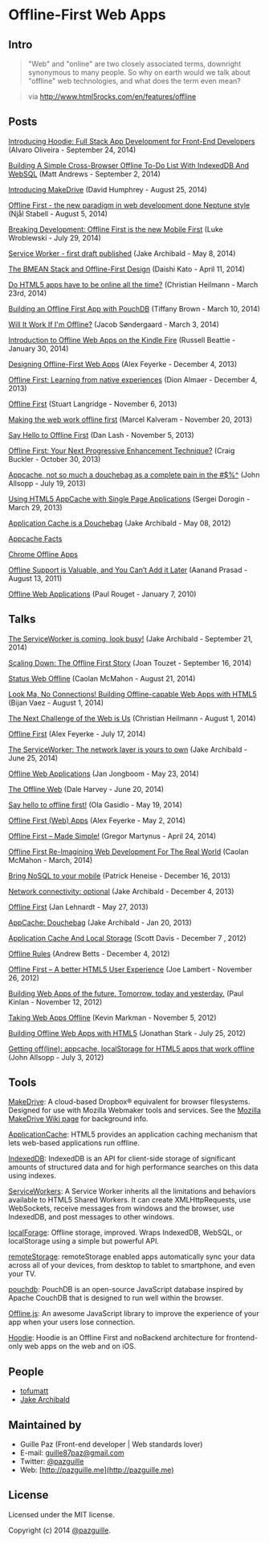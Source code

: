 # Offline-First Web Apps

## Intro
> "Web" and "online" are two closely associated terms, downright synonymous to many people. So why on earth would we talk about "offline" web technologies, and what does the term even mean? 

> via http://www.html5rocks.com/en/features/offline


## Posts

[Introducing Hoodie: Full Stack App Development for Front-End Developers](http://www.toptal.com/front-end/introducing-hoodie-full-stack-app-development-for-front-end-developers)
(Alvaro Oliveira - September 24, 2014)

[Building A Simple Cross-Browser Offline To-Do List With IndexedDB And WebSQL](http://www.smashingmagazine.com/2014/09/02/building-simple-cross-browser-offline-todo-list-indexeddb-websql)
(Matt Andrews - September 2, 2014)

[Introducing MakeDrive](http://blog.humphd.org/introducing-makedrive/)
(David Humphrey - August 25, 2014)

[Offline First - the new paradigm in web development done Neptune style](http://scn.sap.com/community/developer-center/front-end/blog/2014/08/05/offline-first--the-new-paradigm-in-web-development-done-neptune-style) (Njål Stabell - August 5, 2014)

[Breaking Development: Offline First is the new Mobile First](http://www.lukew.com/ff/entry.asp?1902)
(Luke Wroblewski - July 29, 2014)

[Service Worker - first draft published](http://jakearchibald.com/2014/service-worker-first-draft/)
(Jake Archibald - May 8, 2014)

[The BMEAN Stack and Offline-First Design](http://dailyjs.com/2014/04/11/bmean/)
(Daishi Kato - April 11, 2014)

[Do HTML5 apps have to be online all the time?](http://christianheilmann.com/2014/03/23/do-html5-apps-have-to-be-online-all-the-time/)
(Christian Heilmann - March 23rd, 2014)

[Building an Offline First App with PouchDB](http://www.sitepoint.com/building-offline-first-app-pouchdb/)
(Tiffany Brown - March 10, 2014)

[Will It Work If I'm Offline?](http://jcbsnd.com/will-it-work-if-im-offline/)
(Jacob Søndergaard - March 3, 2014)

[Introduction to Offline Web Apps on the Kindle Fire](https://developer.amazon.com/post/Tx21KG2QC7O71S9/Introduction-to-Offline-Web-Apps-on-the-Kindle-Fire.html)
(Russell Beattie - January 30, 2014)

[Designing Offline-First Web Apps](http://alistapart.com/article/offline-first)
(Alex Feyerke - December 4, 2013)

[Offline First: Learning from native experiences](https://medium.com/@dalmaer/offline-first-learning-from-native-experiences-4a778ce8a445)
(Dion Almaer - December 4, 2013)

[Offline First](http://www.kryogenix.org/days/2013/11/06/offline-first/)
(Stuart Langridge - November 6, 2013)

[Making the web work offline first](http://www.marcelkalveram.com/2013/11/developing-for-offline-first/)
(Marcel Kalveram - November 20, 2013)

[Say Hello to Offline First](http://blog.hood.ie/2013/11/say-hello-to-offline-first/)
(Dan Lash - November 5, 2013)

[Offline First: Your Next Progressive Enhancement Technique?](http://www.sitepoint.com/offline-first-next-progressive-enhancement-technique/)
(Craig Buckler - October 30, 2013)

[Appcache, not so much a douchebag as a complete pain in the #$%^](http://www.webdirections.org/blog/appcache-not-so-much-a-douchebag-as-a-complete-pain-in-the/)
(John Allsopp - July 19, 2013)

[Using HTML5 AppCache with Single Page Applications](http://techblog.dorogin.com/2013/03/using-html5-appcache-with-single-page-apps.html)
(Sergei Dorogin - March 29, 2013)

[Application Cache is a Douchebag](http://alistapart.com/article/application-cache-is-a-douchebag)
(Jake Archibald - May 08, 2012)

[Appcache Facts](http://appcachefacts.info)

[Chrome Offline Apps](https://developer.chrome.com/apps/offline_apps)

[Offline Support is Valuable, and You Can’t Add it Later](http://aanandprasad.com/articles/offline/)
(Aanand Prasad - August 13, 2011)

[Offline Web Applications](https://hacks.mozilla.org/2010/01/offline-web-applications/)
(Paul Rouget - January 7, 2010)

## Talks

[The ServiceWorker is coming, look busy!](https://www.youtube.com/watch?v=Rr2vXDIVerI)
(Jake Archibald - September 21, 2014)

[Scaling Down: The Offline First Story](https://speakerdeck.com/wohali/scaling-down-the-offline-first-story)
(Joan Touzet - September 16, 2014)

[Status Web Offline](http://www.infoq.com/presentations/status-web-offline)
(Caolan McMahon -  August 21, 2014)

[Look Ma, No Connections! Building Offline-capable Web Apps with HTML5](http://www.infoq.com/presentations/html5-offline-storage)
(Bijan Vaez -  August 1, 2014)

[The Next Challenge of the Web is Us](https://www.youtube.com/watch?v=QPRqQH_30hU&t=22m53s)
(Christian Heilmann - August 1, 2014)

[Offline First](https://www.youtube.com/watch?v=dPz_5-MEvcg)
(Alex Feyerke - July 17, 2014)

[The ServiceWorker: The network layer is yours to own](https://www.youtube.com/watch?v=4uQMl7mFB6g)
(Jake Archibald - June 25, 2014)

[Offline Web Applications](https://www.youtube.com/watch?v=AbixY3W8ayo)
(Jan Jongboom - May 23, 2014)

[The Offline Web](https://www.youtube.com/watch?v=nnLBdFLo2fc)
(Dale Harvey - June 20, 2014)

[Say hello to offline first!](https://speakerdeck.com/zoepage/say-hello-to-offline-first)
(Ola Gasidlo - May 19, 2014)

[Offline First (Web) Apps](https://speakerdeck.com/espylaub/offline-first-web-apps)
(Alex Feyerke - May 2, 2014)

[Offline First – Made Simple!](https://speakerdeck.com/gr2m/offline-first-made-simple)
(Gregor Martynus - April 24, 2014)

[Offline First Re-Imagining Web Development For The Real World](http://qconlondon.com/dl/qcon-london-2014/slides/CaolanMcMahon_OfflineFirstReImaginingWebDevelopmentForTheRealWorld.pdf)
(Caolan McMahon - March, 2014)

[Bring NoSQL to your mobile](https://www.youtube.com/watch?v=qfC90DQEoeY)
(Patrick Heneise - December 16, 2013)

[Network connectivity: optional](https://www.youtube.com/watch?v=Z7sRMg0f5Hk)
(Jake Archibald - December 4, 2013)

[Offline First](https://www.youtube.com/watch?v=7mdG-iAizVc)
(Jan Lehnardt - May 27, 2013)

[AppCache: Douchebag](https://www.youtube.com/watch?v=cR-TP6jOSQM)
(Jake Archibald - Jan 20, 2013)

[Application Cache And Local Storage](https://www.youtube.com/watch?v=ceODU6z4-yc)
(Scott Davis - December 7 , 2012)

[Offline Rules](https://www.youtube.com/watch?v=RrGo1Sz4IgQ)
(Andrew Betts - December 4, 2012)

[Offline First – A better HTML5 User Experience](http://blog.joelambert.co.uk/2012/11/26/offline-first-a-better-html5-user-experience/)
(Joe Lambert - November 26, 2012)

[Building Web Apps of the future. Tomorrow, today and yesterday.](https://www.youtube.com/watch?v=O3AukCYymEU)
(Paul Kinlan - November 12, 2012)

[Taking Web Apps Offline](https://www.youtube.com/watch?v=ejcJmeewtd4)
(Kevin Markman - November 5, 2012)

[Building Offline Web Apps with HTML5](https://www.youtube.com/watch?v=W41mvarupH0)
(Jonathan Stark - July 25, 2012)

[Getting off(line): appcache, localStorage for HTML5 apps that work offline](https://www.youtube.com/watch?v=dN8e-QdYyCk)
(John Allsopp - July 3, 2012)


## Tools

[MakeDrive](https://github.com/mozilla/makedrive): A cloud-based Dropbox® equivalent for browser filesystems. Designed for use with Mozilla Webmaker tools and services.
See the [Mozilla MakeDrive Wiki page](https://wiki.mozilla.org/Webmaker/MakeDrive) for background info.

[ApplicationCache](https://developer.mozilla.org/en-US/docs/Web/HTML/Using_the_application_cache): HTML5 provides an application caching mechanism that lets web-based applications run offline.

[IndexedDB](https://developer.mozilla.org/en-US/docs/Web/API/IndexedDB_API): IndexedDB is an API for client-side storage of significant amounts of structured data and for high performance searches on this data using indexes.

[ServiceWorkers](https://developer.mozilla.org/en-US/docs/Mozilla/Projects/Social_API/Service_worker_API_reference): A Service Worker inherits all the limitations and behaviors available to HTML5 Shared Workers. It can create XMLHttpRequests, use WebSockets, receive messages from windows and the browser, use IndexedDB, and post messages to other windows.

[localForage](https://github.com/mozilla/localForage): Offline storage, improved. Wraps IndexedDB, WebSQL, or localStorage using a simple but powerful API.

[remoteStorage](http://remotestorage.io): remoteStorage enabled apps automatically sync your data across all of your devices, from desktop to tablet to smartphone, and even your TV.

[pouchdb](http://pouchdb.com): PouchDB is an open-source JavaScript database inspired by Apache CouchDB that is designed to run well within the browser.

[Offline.js](http://github.hubspot.com/offline/docs/welcome): An awesome JavaScript library to improve the experience of your app when your users lose connection.

[Hoodie](http://hood.ie/): Hoodie is an Offline First and noBackend architecture for frontend-only web apps on the web and on iOS.


## People
- [tofumatt](https://github.com/tofumatt)
- [Jake Archibald](https://github.com/jakearchibald)

## Maintained by
- Guille Paz (Front-end developer | Web standards lover)
- E-mail: [guille87paz@gmail.com](mailto:guille87paz@gmail.com)
- Twitter: [@pazguille](http://twitter.com/pazguille)
- Web: [http://pazguille.me](http://pazguille.me)

## License
Licensed under the MIT license.

Copyright (c) 2014 [@pazguille](http://twitter.com/pazguille).
